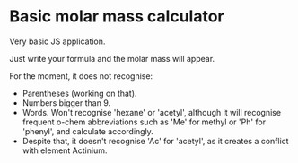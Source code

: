 # Basic molar mass calculator
Very basic JS application.

Just write your formula and the molar mass will appear.

For the moment, it does not recognise:
- Parentheses (working on that).
- Numbers bigger than 9.
- Words. Won't recognise 'hexane' or 'acetyl', although it will recognise frequent o-chem abbreviations such as 'Me' for methyl or 'Ph' for 'phenyl', and calculate accordingly.
- Despite that, it doesn't recognise 'Ac' for 'acetyl', as it creates a conflict with element Actinium.
